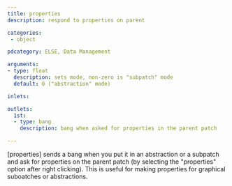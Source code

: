 ```yaml
---
title: properties
description: respond to properties on parent

categories:
 - object

pdcategory: ELSE, Data Management

arguments:
- type: float
  description: sets mode, non-zero is "subpatch" mode
  default: 0 ("abstraction" mode)

inlets:

outlets:
  1st:
  - type: bang
    description: bang when asked for properties in the parent patch

---
```


[properties] sends a bang when you put it in an abstraction or a subpatch and ask for properties on the parent patch (by selecting the "properties" option after right clicking). This is useful for making properties for graphical suboatches or abstractions.

